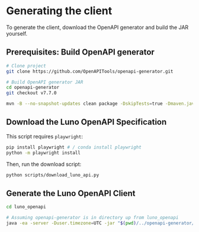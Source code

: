 # Generating the client

To generate the client, download the OpenAPI generator and build the JAR yourself.

## Prerequisites: Build OpenAPI generator

```sh
# Clone project
git clone https://github.com/OpenAPITools/openapi-generator.git

# Build OpenAPI generator JAR
cd openapi-generator
git checkout v7.7.0

mvn -B --no-snapshot-updates clean package -DskipTests=true -Dmaven.javadoc.skip=true -Djacoco.skip=true
```

## Download the Luno OpenAPI Specification

This script requires `playwright`:

```sh
pip install playwright # / conda install playwright
python -m playwright install
```

Then, run the download script:

```sh
python scripts/download_luno_api.py
```

## Generate the Luno OpenAPI Client

```sh
cd luno_openapi

# Assuming openapi-generator is in directory up from luno_openapi
java -ea -server -Duser.timezone=UTC -jar "$(pwd)/../openapi-generator/modules/openapi-generator-cli/target/openapi-generator-cli.jar" generate -c ./specs/openapi-generator-config.yml --skip-validate-spec
```
